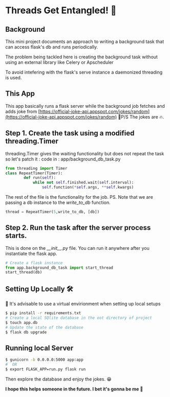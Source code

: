# Threads Get Entangled! 🤧

## Background

This mini project documents an approach to writing a background task that can access flask's db and runs periodically.

The problem being tackled here is creating the background task without using an external library like Celery or Apscheduler

To avoid intefering with the flask's serve instance a daemonized threading is used.


## This App

This app basically runs a flask server while the background job fetches and adds joke from [https://official-joke-api.appspot.com/jokes/random](https://official-joke-api.appspot.com/jokes/random) 🚀P/S The jokes are 🔥.

## Step 1. Create the task using a modified threading.Timer

threading.Timer gives the waiting functionality but does not repeat the task so let's patch it :
code in : app/background_db_task.py

```python
from threading import Timer
class RepeatTimer(Timer):
        def run(self):
            while not self.finished.wait(self.interval):
                self.function(*self.args, **self.kwargs)
```

The rest of the file is the functionality for the job.
PS. Note that we are passing a db instance to the _write\_to\_db_ function.

```python
thread = RepeatTimer(5,write_to_db, [db])
```

## Step 2. Run the task after the server process starts.

This is done on the _\_\_init\_\_.py_ file. You can run it anywhere after you instantiate the flask app.

```python
# Create a flask instance
from app.background_db_task import start_thread
start_thread(db)
```

## Setting Up Locally 🛠

🛑 It's advisable to use a virtual envirionment when setting up local setups

```bash
$ pip install -r requirements.txt
# Create a local SQlite database in the oot directory of project
$ touch app.db
# Update the state of the database
$ flask db upgrade
```

## Running local Server

```bash
$ gunicorn -b 0.0.0.0:5000 app:app
#  OR
$ export FLASK_APP=run.py flask run
```

Then explore the database and enjoy the jokes. 😁

**I hope this helps someone in the future. I bet it's gonna be me 🤪**